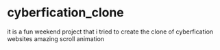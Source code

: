 # cyberfication_clone

it is a fun weekend project that i tried to create the clone of cyberfication websites amazing scroll animation
